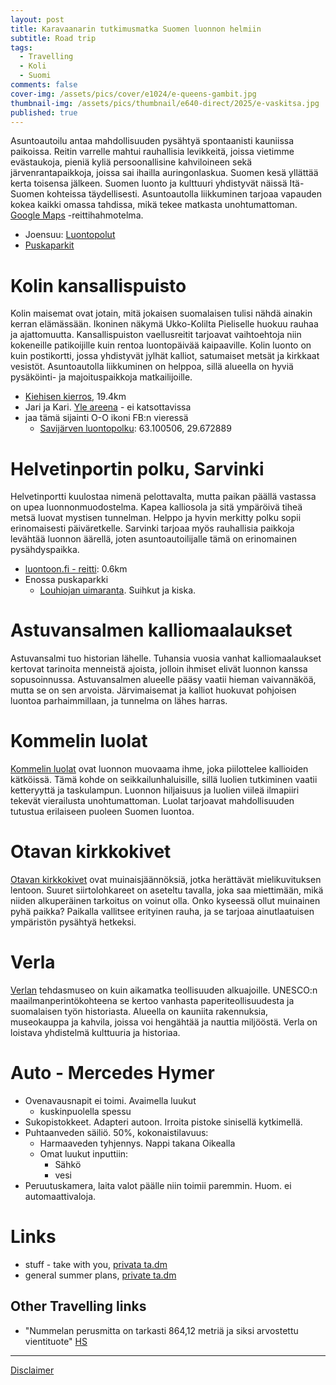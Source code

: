```yaml
---
layout: post
title: Karavaanarin tutkimusmatka Suomen luonnon helmiin
subtitle: Road trip
tags:
  - Travelling
  - Koli
  - Suomi
comments: false
cover-img: /assets/pics/cover/e1024/e-queens-gambit.jpg
thumbnail-img: /assets/pics/thumbnail/e640-direct/2025/e-vaskitsa.jpg
published: true
---
```


Asuntoautoilu antaa mahdollisuuden pysähtyä spontaanisti kauniissa paikoissa. Reitin varrelle mahtui rauhallisia levikkeitä, joissa vietimme evästaukoja, pieniä kyliä persoonallisine kahviloineen sekä järvenrantapaikkoja, joissa sai ihailla auringonlaskua. Suomen kesä yllättää kerta toisensa jälkeen. Suomen luonto ja kulttuuri yhdistyvät näissä Itä-Suomen kohteissa täydellisesti. Asuntoautolla liikkuminen tarjoaa vapauden kokea kaikki omassa tahdissa, mikä tekee matkasta unohtumattoman. [Google Maps](https://maps.app.goo.gl/KVsactuH16rTEu68A) -reittihahmotelma.

- Joensuu: [Luontopolut](https://www.joensuu.fi/luontopolut)
- [Puskaparkit](https://puskaparkit.fi/)

# Kolin kansallispuisto

Kolin maisemat ovat jotain, mitä jokaisen suomalaisen tulisi nähdä ainakin kerran elämässään. Ikoninen näkymä Ukko-Kolilta Pieliselle huokuu rauhaa ja ajattomuutta. Kansallispuiston vaellusreitit tarjoavat vaihtoehtoja niin kokeneille patikoijille kuin rentoa luontopäivää kaipaaville. Kolin luonto on kuin postikortti, jossa yhdistyvät jylhät kalliot, satumaiset metsät ja kirkkaat vesistöt. Asuntoautolla liikkuminen on helppoa, sillä alueella on hyviä pysäköinti- ja majoituspaikkoja matkailijoille.

- [Kiehisen kierros](https://www.luontoon.fi/en/trails/kiehisenkierros-trail-joensuu-193073-en), 19.4km
- Jari ja Kari. [Yle areena](https://areena.yle.fi/1-3838878) - ei katsottavissa
- jaa tämä sijainti O-O ikoni FB:n vieressä
  - [Savijärven luontopolku](https://puskaparkit.fi/viewer/index.php?code=67f6448f99836&m=304): 63.100506, 29.672889

# Helvetinportin polku, Sarvinki

Helvetinportti kuulostaa nimenä pelottavalta, mutta paikan päällä vastassa on upea luonnonmuodostelma. Kapea kalliosola ja sitä ympäröivä tiheä metsä luovat mystisen tunnelman. Helppo ja hyvin merkitty polku sopii erinomaisesti päiväretkelle. Sarvinki tarjoaa myös rauhallisia paikkoja levähtää luonnon äärellä, joten asuntoautoilijalle tämä on erinomainen pysähdyspaikka.

- [luontoon.fi - reitti](https://www.luontoon.fi/en/trails/helvetinportin-polku-joensuu-529724-en): 0.6km
- Enossa puskaparkki
  - [Louhiojan uimaranta](https://puskaparkit.fi/viewer/index.php?code=67f6448f99836&m=304). Suihkut ja kiska.

# Astuvansalmen kalliomaalaukset

Astuvansalmi tuo historian lähelle. Tuhansia vuosia vanhat kalliomaalaukset kertovat tarinoita menneistä ajoista, jolloin ihmiset elivät luonnon kanssa sopusoinnussa. Astuvansalmen alueelle pääsy vaatii hieman vaivannäköä, mutta se on sen arvoista. Järvimaisemat ja kalliot huokuvat pohjoisen luontoa parhaimmillaan, ja tunnelma on lähes harras.

# Kommelin luolat

[Kommelin luolat](https://retkipaikka.fi/kommelinluola/) ovat luonnon muovaama ihme, joka piilottelee kallioiden kätköissä. Tämä kohde on seikkailunhaluisille, sillä luolien tutkiminen vaatii ketteryyttä ja taskulampun. Luonnon hiljaisuus ja luolien viileä ilmapiiri tekevät vierailusta unohtumattoman. Luolat tarjoavat mahdollisuuden tutustua erilaiseen puoleen Suomen luontoa.

# Otavan kirkkokivet

[Otavan kirkkokivet](https://retkipaikka.fi/otavan-kirkkokivet/) ovat muinaisjäännöksiä, jotka herättävät mielikuvituksen lentoon. Suuret siirtolohkareet on aseteltu tavalla, joka saa miettimään, mikä niiden alkuperäinen tarkoitus on voinut olla. Onko kyseessä ollut muinainen pyhä paikka? Paikalla vallitsee erityinen rauha, ja se tarjoaa ainutlaatuisen ympäristön pysähtyä hetkeksi.

# Verla

[Verlan](https://verla.fi/) tehdasmuseo on kuin aikamatka teollisuuden alkuajoille. UNESCO:n maailmanperintökohteena se kertoo vanhasta paperiteollisuudesta ja suomalaisen työn historiasta. Alueella on kauniita rakennuksia, museokauppa ja kahvila, joissa voi hengähtää ja nauttia miljööstä. Verla on loistava yhdistelmä kulttuuria ja historiaa.

# Auto - Mercedes Hymer

- Ovenavausnapit ei toimi. Avaimella luukut
  - kuskinpuolella spessu
- Sukopistokkeet. Adapteri autoon. Irroita pistoke sinisellä kytkimellä.
- Puhtaanveden säiliö. 50%, kokonaistilavuus:
  - Harmaaveden tyhjennys. Nappi takana Oikealla
  - Omat luukut inputtiin:
    - Sähkö
    - vesi
- Peruutuskamera, laita valot päälle niin toimii paremmin. Huom. ei automaattivaloja.


# Links

- stuff - take with you, [privata ta.dm](https://docs.google.com/spreadsheets/d/19BkGyPCeYUFju6qmrPmDd3s-zcD2MNX5jRguvoorb1c/edit?usp=sharing)
- general summer plans, [private ta.dm](https://docs.google.com/document/d/1PyTRdfl51dnbZYe0ZIq83jFfvQ_F2qFU4TMWlZXUqI4/edit?usp=sharing)

## Other Travelling links

- "Nummelan perusmitta on tarkasti 864,12 metriä ja siksi arvostettu vientituote" [HS](https://www.hs.fi/tiede/art-2000011277662.html)

---

[Disclaimer](https://talonendm.github.io/disclaimer)

